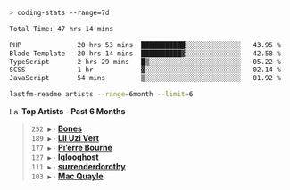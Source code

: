 ```zsh
> coding-stats --range=7d
```

<!--START_SECTION:waka-->

```txt
Total Time: 47 hrs 14 mins

PHP              20 hrs 53 mins  ███████████░░░░░░░░░░░░░░   43.95 %
Blade Template   20 hrs 14 mins  ██████████▓░░░░░░░░░░░░░░   42.58 %
TypeScript       2 hrs 29 mins   █▒░░░░░░░░░░░░░░░░░░░░░░░   05.22 %
SCSS             1 hr            ▓░░░░░░░░░░░░░░░░░░░░░░░░   02.14 %
JavaScript       54 mins         ▒░░░░░░░░░░░░░░░░░░░░░░░░   01.92 %
```

<!--END_SECTION:waka-->

```zsh
lastfm-readme artists --range=6month --limit=6
```

<!--START_LASTFM_ARTISTS:{"period": "6month", "rows": 6}-->
<a href="https://last.fm" target="_blank"><img src="https://user-images.githubusercontent.com/17434202/215290617-e793598d-d7c9-428f-9975-156db1ba89cc.svg" alt="Last.fm Logo" width="18" height="13"/></a> **Top Artists - Past 6 Months**

> `252 ▶️` ∙ **[Bones](https://www.last.fm/music/Bones)**<br/>
> `189 ▶️` ∙ **[Lil Uzi Vert](https://www.last.fm/music/Lil+Uzi+Vert)**<br/>
> `177 ▶️` ∙ **[Pi’erre Bourne](https://www.last.fm/music/Pi%E2%80%99erre+Bourne)**<br/>
> `127 ▶️` ∙ **[Iglooghost](https://www.last.fm/music/Iglooghost)**<br/>
> `111 ▶️` ∙ **[surrenderdorothy](https://www.last.fm/music/surrenderdorothy)**<br/>
> `103 ▶️` ∙ **[Mac Quayle](https://www.last.fm/music/Mac+Quayle)**<br/>
<!--END_LASTFM_ARTISTS-->
